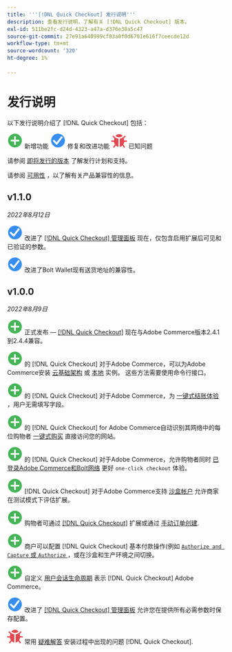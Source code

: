 ```yaml
---
title: '''[!DNL Quick Checkout] 发行说明'''
description: 查看发行说明，了解有关 [!DNL Quick Checkout] 版本。
exl-id: 511be2fc-d24d-4323-a47a-d376e38a5c47
source-git-commit: 27e91a640999cf83a0f0d6701e616f7ceecde12d
workflow-type: tm+mt
source-wordcount: '320'
ht-degree: 1%

---
```


# 发行说明

以下发行说明介绍了 [!DNL Quick Checkout] 包括：

![新建](../assets/new.svg) 新增功能
![修复的问题](../assets/fix.svg) 修复和改进功能
![已知问题](../assets/bug.svg) 已知问题

请参阅 [即将发行的版本](https://devdocs.magento.com/release/) 了解发行计划和支持。

请参阅 [可用性](https://devdocs.magento.com/release/availability.html) ，以了解有关产品兼容性的信息。

## v1.1.0

_2022年8月12日_

![修复的问题](../assets/fix.svg)<!-- Issue BOLT-375 --> 改进了 [[!DNL Quick Checkout] 管理面板](https://experienceleague.adobe.com/docs/commerce-merchant-services/quick-checkout/getting-started/onboarding.html#enable-extension) 现在，仅包含启用扩展后可见和已验证的参数。

![修复的问题](../assets/fix.svg)<!-- Issue BOLT-349 --> 改进了Bolt Wallet现有送货地址的兼容性。

## v1.0.0

_2022年8月9日_

![新建](../assets/new.svg)<!-- Issue BOLT-341 --> 正式发布 — [[!DNL Quick Checkout]](https://marketplace.magento.com/magento-quick-checkout.html) 现在与Adobe Commerce版本2.4.1到2.4.4兼容。

![新建](../assets/new.svg)<!-- Issue BOLT-340 --> 的 [!DNL Quick Checkout] 对于Adobe Commerce，可以为Adobe Commerce安装 [云基础架构](install.md#adobe-commerce-on-cloud-infrastructure) 或 [本地](install.md#on-premises) 实例。 这些方法需要使用命令行接口。

![新建](../assets/new.svg)<!-- Issue BOLT-1 --> 的 [!DNL Quick Checkout] 对于Adobe Commerce，为 [一键式结账体验](overview.md) ，用户无需填写字段。

![新建](../assets/new.svg)<!-- Issue BOLT-1 --> 的 [!DNL Quick Checkout] for Adobe Commerce自动识别其网络中的每位购物者 [一键式购买](checkout-flow.md) 直接访问您的网站。

![新建](../assets/new.svg)<!-- Issue BOLT-1 --> 的 [!DNL Quick Checkout] 对于Adobe Commerce，允许购物者同时 [已登录Adobe Commerce和Bolt网络](checkout-flow.md/#quick-checkout-use-cases) 更好 `one-click checkout` 体验。

![新建](../assets/new.svg)<!-- Issue BOLT-218 --> [!DNL Quick Checkout] 对于Adobe Commerce支持 [沙盒帐户](testing.md#testing-in-sandbox) 允许商家在测试模式下评估扩展。

![新建](../assets/new.svg)<!-- Issue BOLT-780 --> 购物者可通过 [[!DNL Quick Checkout]](checkout-page.md) 扩展或通过 [手动订单创建](create-order-admin.md).

![新建](../assets/new.svg)<!-- Issue BOLT-666 --> 商户可以配置 [!DNL Quick Checkout] 基本付款操作(例如 [`Authorize and Capture` 或 `Authorize` ](onboarding.md#complete-admin-configuration)，或在沙盒和生产环境之间切换。

![新建](../assets/new.svg)<!-- Issue BOLT-288 --> 自定义 [用户会话生命周期](user-session-lifetime.md) 表示 [!DNL Quick Checkout] Adobe Commerce。

![修复的问题](../assets/fix.svg)<!-- Issue BOLT-375 --> 改进了 [[!DNL Quick Checkout] 管理面板](https://experienceleague.adobe.com/docs/commerce-merchant-services/quick-checkout/getting-started/onboarding.html#enable-extension) 允许您在提供所有必需参数时保存配置。

![已知问题](../assets/bug.svg)<!-- Issue BOLT-342 --> 常用 [疑难解答](https://support.magento.com/hc/en-us/articles/6909450342541) 安装过程中出现的问题 [!DNL Quick Checkout].
